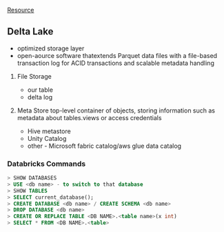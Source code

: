 [Resource](https://www.youtube.com/watch?v=fkWxiesfrgk)

## Delta Lake
* optimized storage layer
* open-aource software thatextends Parquet data files with a file-based transaction log for ACID transactions and scalable metadata handling

1. File Storage
    * our table
    * delta log

2. Meta Store
top-level container of objects, storing information such as metadata about tables.views or access credentials  

    * Hive metastore  
    * Unity Catalog  
    * other - Microsoft fabric catalog/aws glue data catalog  


### Databricks Commands
``` sql
> SHOW DATABASES
> USE <db name> - to switch to that database
> SHOW TABLES
> SELECT current_database();
> CREATE DATABASE <db name> / CREATE SCHEMA <db name>  
> DROP DATABASE <db name>
> CREATE OR REPLACE TABLE <DB NAME>.<table name>(x int)
> SELECT * FROM <DB NAME>.<table>

```
